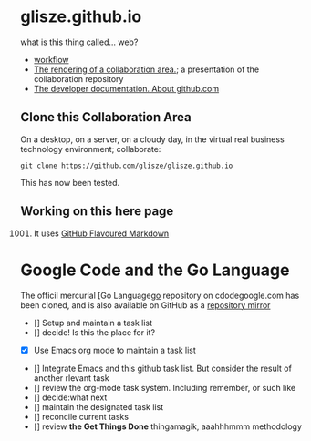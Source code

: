 glisze.github.io
================

what is this thing called...  web?


* [workflow](https://github.com/blog/1557-github-flow-in-the-browser)
* [The rendering of a collaboration area.](http://glisze.github.io); a presentation of the collaboration repository
* [The developer documentation. About github.com](http://developer.github.com/v3/)

## Clone this Collaboration Area

On a desktop, on a server, on a cloudy day, in the virtual real business technology environment;
collaborate:

    git clone https://github.com/glisze/glisze.github.io

This has now been tested.

## Working on this here page

1001. It uses [GitHub Flavoured Markdown][gfm]

Google Code and the Go Language
===============================
The officil mercurial [Go Language[go] repository on cdodegoogle.com has been cloned,
and is also available on GitHub as a [repository mirror][go-mirror]

- [] Setup and maintain a task list
- [] decide! Is this the place for it?
- [x] Use Emacs org mode to maintain a task list
- [] Integrate Emacs and this github task list. But consider the result of another rlevant task
- [] review the org-mode task system. Including remember, or such like
- [] decide:what next
- [] maintain the designated task list
- [] reconcile current tasks
- [] review __the Get Things Done__ thingamagik, aaahhhmmm methodology

[go]: https://code.google.com/r/gunterliszewski-go/ "Google Code - Go Repository"
[gfm]: https://help.github.com/articles/github-flavored-markdown "GitHub Flavours marksown"
[go-mirror]: http://github.com/go "Go Language Repository mirror of google code"
